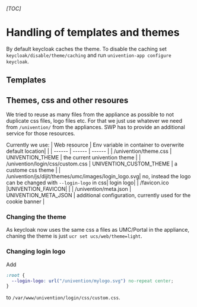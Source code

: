 _[TOC]_

# Handling of templates and themes

By default keycloak caches the theme. To disable the caching set
`keycloak/disable/theme/caching` and run
`univention-app configure keycloak`.

## Templates

## Themes, css and other resoures

We tried to reuse as many files from the appliance as possible to not
duplicate css files, logo files etc. For that we just use whatever we need
from `/univention/` from the appliances. SWP has to provide an additional
service for those resources.

Currently we use:
| Web resource | Env variable in container to overwrite default location| |
| ------ | ------ | ------ |
| /univention/theme.css     |     UNIVENTION_THEME   | the current univention theme |
| /univention/login/css/custom.css      |   UNIVENTION_CUSTOM_THEME     | a custome css theme |
| /univention/js/dijit/themes/umc/images/login_logo.svg| no, instead the logo can be changed with `--login-logo` in css| login logo|
| /favicon.ico |UNIVENTION_FAVICON| |
| /univention/meta.json | UNIVENTION_META_JSON | additional configuration, currently used for the cookie banner |

### Changing the theme

As keycloak now uses the same css a files as UMC/Portal in the appliance, chaning the theme is just `ucr set ucs/web/theme=light`.

### Changing login logo

Add
```css
:root {
  --login-logo: url("/univention/mylogo.svg") no-repeat center;
}
```
to `/var/www/univention/login/css/custom.css`.
